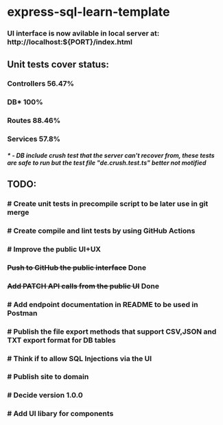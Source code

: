 # express-sql-learn-template

### UI interface is now avilable in local server at: http://localhost:${PORT}/index.html

## Unit tests cover status:
### Controllers 56.47%
### DB* 100%
### Routes 88.46%	
### Services 57.8%
##### * - DB include crush test that the server can't recover from, these tests are safe to run but the test file "de.crush.test.ts" better not motified <br />
## TODO:
### # Create unit tests in precompile script to be later use in git merge
### # Create compile and lint tests by using GitHub Actions 
### # Improve the public UI+UX
### ~~Push to GitHub the public interface~~ Done
### ~~Add PATCH API calls from the public UI~~ Done
### # Add endpoint documentation in README to be used in Postman
### # Publish the file export methods that support CSV,JSON and TXT export format for DB tables
### # Think if to allow SQL Injections via the UI
### # Publish site to domain
### # Decide version 1.0.0
### # Add UI libary for components

